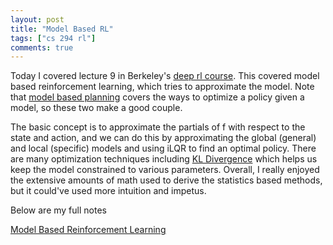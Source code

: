 ```yaml
---
layout: post
title: "Model Based RL"
tags: ["cs 294 rl"]
comments: true
---
```


Today I covered lecture 9 in Berkeley's [deep rl course](http://rail.eecs.berkeley.edu/deeprlcourse-fa17/index.html). This covered model based reinforcement learning, which tries to approximate the model. Note that [model based planning]({{site.baseurl}}/blog/06_18_18) covers the ways to optimize a policy given a model, so these two make a good couple.

The basic concept is to approximate the partials of f with respect to the state and action, and we can do this by approximating the global (general) and local (specific) models and using iLQR to find an optimal policy. There are many optimization techniques including [KL Divergence](https://en.wikipedia.org/wiki/Kullback%E2%80%93Leibler_divergence) which helps us keep the model constrained to various parameters. Overall, I really enjoyed the extensive amounts of math used to derive the statistics based methods, but it could've used more intuition and impetus.   

Below are my full notes

[Model Based Reinforcement Learning]({{site.baseurl}}/pdfs/cs294/Model_Based_RL.pdf)

